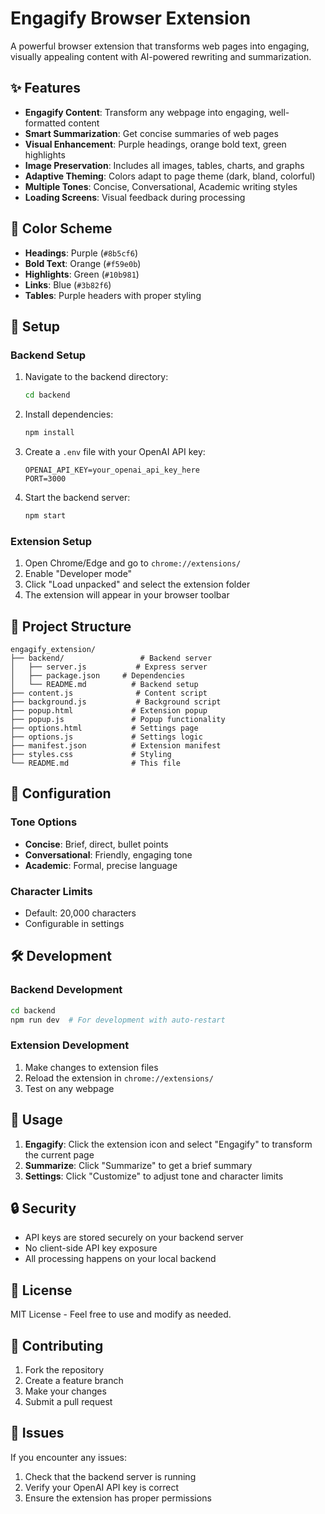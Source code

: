 # Engagify Browser Extension

A powerful browser extension that transforms web pages into engaging, visually appealing content with AI-powered rewriting and summarization.

## ✨ Features

- **Engagify Content**: Transform any webpage into engaging, well-formatted content
- **Smart Summarization**: Get concise summaries of web pages
- **Visual Enhancement**: Purple headings, orange bold text, green highlights
- **Image Preservation**: Includes all images, tables, charts, and graphs
- **Adaptive Theming**: Colors adapt to page theme (dark, bland, colorful)
- **Multiple Tones**: Concise, Conversational, Academic writing styles
- **Loading Screens**: Visual feedback during processing

## 🎨 Color Scheme

- **Headings**: Purple (`#8b5cf6`)
- **Bold Text**: Orange (`#f59e0b`)
- **Highlights**: Green (`#10b981`)
- **Links**: Blue (`#3b82f6`)
- **Tables**: Purple headers with proper styling

## 🚀 Setup

### Backend Setup
1. Navigate to the backend directory:
   ```bash
   cd backend
   ```

2. Install dependencies:
   ```bash
   npm install
   ```

3. Create a `.env` file with your OpenAI API key:
   ```
   OPENAI_API_KEY=your_openai_api_key_here
   PORT=3000
   ```

4. Start the backend server:
   ```bash
   npm start
   ```

### Extension Setup
1. Open Chrome/Edge and go to `chrome://extensions/`
2. Enable "Developer mode"
3. Click "Load unpacked" and select the extension folder
4. The extension will appear in your browser toolbar

## 📁 Project Structure

```
engagify_extension/
├── backend/                 # Backend server
│   ├── server.js           # Express server
│   ├── package.json     # Dependencies
│   └── README.md          # Backend setup
├── content.js              # Content script
├── background.js           # Background script
├── popup.html             # Extension popup
├── popup.js               # Popup functionality
├── options.html           # Settings page
├── options.js             # Settings logic
├── manifest.json          # Extension manifest
├── styles.css             # Styling
└── README.md              # This file
```

## 🔧 Configuration

### Tone Options
- **Concise**: Brief, direct, bullet points
- **Conversational**: Friendly, engaging tone
- **Academic**: Formal, precise language

### Character Limits
- Default: 20,000 characters
- Configurable in settings

## 🛠️ Development

### Backend Development
```bash
cd backend
npm run dev  # For development with auto-restart
```

### Extension Development
1. Make changes to extension files
2. Reload the extension in `chrome://extensions/`
3. Test on any webpage

## 📝 Usage

1. **Engagify**: Click the extension icon and select "Engagify" to transform the current page
2. **Summarize**: Click "Summarize" to get a brief summary
3. **Settings**: Click "Customize" to adjust tone and character limits

## 🔒 Security

- API keys are stored securely on your backend server
- No client-side API key exposure
- All processing happens on your local backend

## 📄 License

MIT License - Feel free to use and modify as needed.

## 🤝 Contributing

1. Fork the repository
2. Create a feature branch
3. Make your changes
4. Submit a pull request

## 🐛 Issues

If you encounter any issues:
1. Check that the backend server is running
2. Verify your OpenAI API key is correct
3. Ensure the extension has proper permissions
